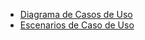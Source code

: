 - [Diagrama de Casos de Uso](diagramas_de_casos_de_uso.md)
- [Escenarios de Caso de Uso](escenarios_de_casos_de_uso.md)

